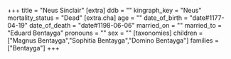 +++
title = "Neus Sinclair"
[extra]
ddb = ""
kingraph_key = "Neus"
mortality_status = "Dead"
[extra.cha]
age = ""
date_of_birth = "date#1177-04-19"
date_of_death = "date#1198-06-06"
married_on = ""
married_to = "Eduard Bentayga"
pronouns = ""
sex = ""
[taxonomies]
children = ["Magnus Bentayga","Sophitia Bentayga","Domino Bentayga"]
families = ["Bentayga"]
+++


